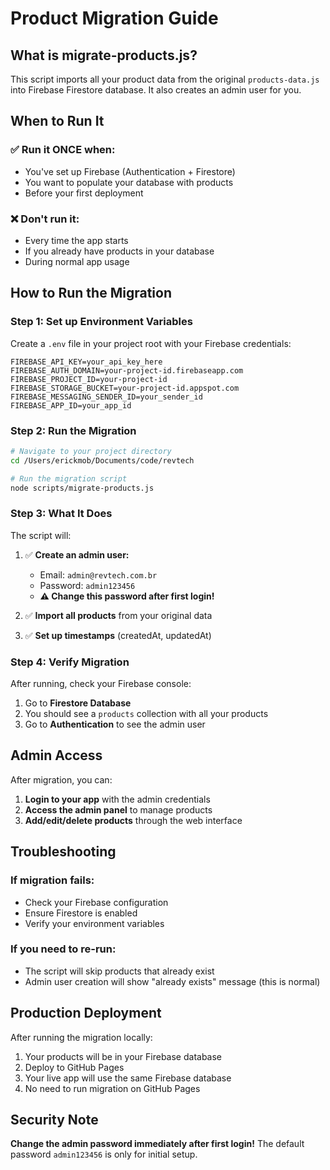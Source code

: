 # Product Migration Guide

## What is migrate-products.js?

This script imports all your product data from the original `products-data.js` into Firebase Firestore database. It also creates an admin user for you.

## When to Run It

### ✅ **Run it ONCE when:**
- You've set up Firebase (Authentication + Firestore)
- You want to populate your database with products
- Before your first deployment

### ❌ **Don't run it:**
- Every time the app starts
- If you already have products in your database
- During normal app usage

## How to Run the Migration

### Step 1: Set up Environment Variables

Create a `.env` file in your project root with your Firebase credentials:

```env
FIREBASE_API_KEY=your_api_key_here
FIREBASE_AUTH_DOMAIN=your-project-id.firebaseapp.com
FIREBASE_PROJECT_ID=your-project-id
FIREBASE_STORAGE_BUCKET=your-project-id.appspot.com
FIREBASE_MESSAGING_SENDER_ID=your_sender_id
FIREBASE_APP_ID=your_app_id
```

### Step 2: Run the Migration

```bash
# Navigate to your project directory
cd /Users/erickmob/Documents/code/revtech

# Run the migration script
node scripts/migrate-products.js
```

### Step 3: What It Does

The script will:
1. ✅ **Create an admin user:**
   - Email: `admin@revtech.com.br`
   - Password: `admin123456`
   - **⚠️ Change this password after first login!**

2. ✅ **Import all products** from your original data
3. ✅ **Set up timestamps** (createdAt, updatedAt)

### Step 4: Verify Migration

After running, check your Firebase console:
1. Go to **Firestore Database**
2. You should see a `products` collection with all your products
3. Go to **Authentication** to see the admin user

## Admin Access

After migration, you can:
1. **Login to your app** with the admin credentials
2. **Access the admin panel** to manage products
3. **Add/edit/delete products** through the web interface

## Troubleshooting

### If migration fails:
- Check your Firebase configuration
- Ensure Firestore is enabled
- Verify your environment variables

### If you need to re-run:
- The script will skip products that already exist
- Admin user creation will show "already exists" message (this is normal)

## Production Deployment

After running the migration locally:
1. Your products will be in your Firebase database
2. Deploy to GitHub Pages
3. Your live app will use the same Firebase database
4. No need to run migration on GitHub Pages

## Security Note

**Change the admin password immediately after first login!**
The default password `admin123456` is only for initial setup.

